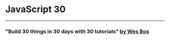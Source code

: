 # JavaScript 30
---
### "Build 30 things in 30 days with 30 tutorials" [by Wes Bos](http://wesbos.com/)
